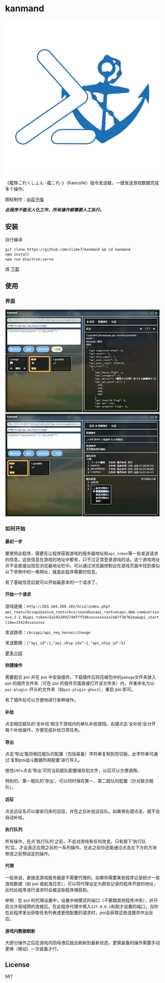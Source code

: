 # kanmand

![logo](./src/assets/logo_1024x1024.png)

《艦隊これくしょん -艦これ-》（Kancolle）指令发送器，一键发送游戏数据完成多个操作。

图标制作：[@双子喵](https://weibo.com/TWNya)

***此程序不能无人化工作，所有操作都需要人工执行。***

## 安装

自行编译

```
git clone https://github.com/slime7/kanmand && cd kanmand
npm install
npm run electron:serve
```

或 [下载](https://github.com/slime7/kanmand/releases/latest) 

## 使用

### 界面

![kanmand1](./screenshot/kanmand1.png)
![kanmand2](./screenshot/kanmand2.png)

### 如何开始

#### 最初一步

要使用此程序，需要先让程序获取游戏的服务器地址和`api_token`等一些发送请求的信息。这些信息在游戏的地址中都有，只不过正常登录游戏的话，这个游戏地址并不会直接出现在浏览器地址栏中。可以通过浏览器控制台在游戏页面中找到类似以下举例中的一串网址，就是此程序需要的信息。

有了基础信息后就可以开始最基本的一个请求了。

#### 开始一个请求

游戏链接：`http://203.104.209.102/kcs2/index.php?api_root=/kcsapi&voice_root=/kcs/sound&osapi_root=osapi.dmm.com&version=4.2.2.0&api_token=5a19226927ddfff54bxxxxxxxxxx2a67f3b762ea&api_starttime=15424xxxxxxxx`

发送路径：`/kcsapi/api_req_hensei/change`

发送数据：`{"api_id":1,"api_ship_idx":1,"api_ship_id":5}`

[更多介绍](kancolle.md)

#### 快捷操作

需要配合 poi 并在 poi 中安装插件。下载插件后将压缩包中的`pakage`文件夹放入 poi 的插件文件夹（可在 poi 的插件页面直接打开该文件夹）内，并重命名为以`poi-plugin-`开头的文件夹（如`poi-plugin-ghost`），重启 poi 即可。

有了插件后可以方便地进行各种操作。

#### 补给

点击相应舰队的‘全补给’相当于游戏内的单队补给按钮。右键点击‘全补给’会分开每个补给操作，方便完成补给日常任务。

#### 导出

点击‘导出’能将相应舰队的配置（包括装备）字符串复制到剪切板，此字符串可通过‘复制poi战斗数据所用配置’进行导入。

按住ctrl+点击‘导出’可将当前舰队配置储存到文件，以后可以方便调用。

特别的，第一舰队的‘导出’，可以同时保存第一、第二舰队的配置（针对联合舰队）。

#### 远征

点击远征名可以接收归来的远征，并在之后补给远征队。如果用右键点击，就不会自动补给。

#### 执行队列

所有操作，在点‘执行队列’之前，不会对游戏有任何改变。只有按下‘执行队列’后，才会真正应用之前的一系列操作。在此之前你还能通过点击左下方的方块修改之前预设定的操作。

#### 代理

一般来说，直接连游戏服务器是不需要代理的。如果你需要某些程序记录统计一些游戏数据（如 poi 或航海日志），可以将代理设定为那些记录的程序开放的地址，此时此程序进行请求时会被这些程序捕获到。

举例：在 poi 的代理设置中，设置中继模式的端口（不要跟其他程序冲突），并开启允许局域网的连接后，在此程序代理中填入`127.0.0.1`和刚才设置的端口，当你在此程序发出获取任务列表或更改配置的请求时，poi会获取这些连接并作出反应。

#### 游戏内数据刷新

大部分操作之后在游戏内回母港后就会刷新到最新状态，更换装备的操作需要手动更换（移动）一次装备才行。

## License

MIT